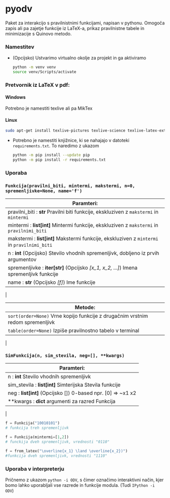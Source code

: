 # pyodv
Paket za interakcijo s pravilnistnimi funkcijami, napisan v pythonu. Omogoča zapis ali pa zajetje funkcije iz LaTeX-a, prikaz pravilnistne tabele in minimizacije s Quinovo metodo.

### Namestitev
- (Opcijsko) Ustvarimo virtualno okolje za projekt in ga aktiviramo
  ```bash
  python -m venv venv
  source venv/Scripts/activate
  ```

### Pretvornik iz LaTeX v pdf:
#### Windows
Potrebno je namestiti texlive ali pa MikTex 
#### Linux
```bash
sudo apt-get install texlive-pictures texlive-science texlive-latex-extra latexmk
```

- Potrebno je namestiti knjižnice, ki se nahajajo v datoteki `requirements.txt`. To naredimo z ukazom

  ```bash
  python -m pip install --update pip
  python -m pip install -r requirements.txt
  ```
### Uporaba

### `Funkcija(pravilni_biti, mintermi, makstermi, n=0, spremenljivke=None, name='f')`
 |      Paramteri:
 |      ----------
 |      pravilni_biti : **str**  Pravilni biti funkcije, ekskluziven z `makstermi` in `mintermi`
 |      mintermi : **list[int]** Mintermi funkcije, ekskluziven z `makstermi` in `pravilnimi_biti`
 |      makstermi : **list[int]** Makstermi funkcije, ekskluziven z `mintermi` in `pravilnimi_biti`
 |      n : **int** (Opcijsko) Stevilo vhodnih spremenljivk, dobljeno iz prvih argumentov
 |      spremenljivke : **iter[str]** (Opcijsko *[x_1, x_2, ...]*)  Imena spremenljivk funkcije
 |      name : **str** (Opcijsko *[f]*) Ime funkcije
 | 

|      Metode:
 |      -----------
 | `sort(order=None)` Vrne kopijo funkcije z drugačnim vrstnim redom spremenljivk
 | `table(order=None)` Izpiše pravilnostno tabelo v terminal
 | 



### `SimFunkcija(n, sim_stevila, neg=[], **kwargs)`

|      Paramteri:
 |      ----------
 |      n : **int** Stevilo vhodnih spremenljivk
 |      sim_stevila : **list[int]** Simterijska Stevila funkcije
 |      neg : **list[int]** (Opcijsko []) 0-based npr. [0] => ~x1 x2
 |      \*\*kwargs : **dict**  argumenti za razred Funkcija
 | 

```python
f = Funkcija("10010101")
# funkcija treh spremenljivk

f = Funkcija(mintermi=[1,2])
# funckija dveh spremenljivk, vrednosti "0110"

f = from_latex("\overline{x_1} \land \overline{x_2})")
#funkcija dveh spremenljivk, vrednosti "1110"
```

### Uporaba v interpreterju

Pričnemo z ukazom `python -i ODV`, s čimer označimo interaktivni način, kjer bomo lahko uporabljali vse razrede in funkcije modula. (Tudi `IPython -i ODV`)
